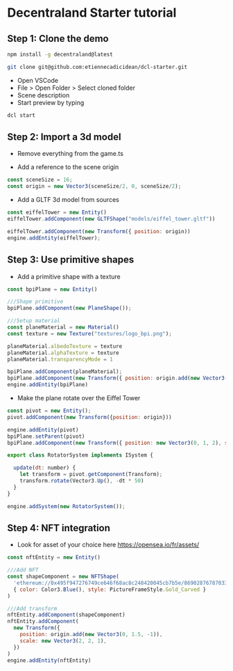 # Decentraland Starter tutorial


## Step 1: Clone the demo

```bash
npm install -g decentraland@latest

git clone git@github.com:etiennecadicidean/dcl-starter.git
```

* Open VSCode
* File > Open Folder > Select cloned folder
* Scene description
* Start preview by typing
```bash
dcl start
```

## Step 2: Import a 3d model

* Remove everything from the game.ts

* Add a reference to the scene origin
```js
const sceneSize = 16;
const origin = new Vector3(sceneSize/2, 0, sceneSize/2);
```

* Add a GLTF 3d model from sources
```js
const eiffelTower = new Entity()
eiffelTower.addComponent(new GLTFShape("models/eiffel_tower.gltf"))

eiffelTower.addComponent(new Transform({ position: origin))
engine.addEntity(eiffelTower);
```

## Step 3: Use primitive shapes

* Add a primitive shape with a texture
```js
const bpiPlane = new Entity()

///Shape primitive
bpiPlane.addComponent(new PlaneShape());

///Setup material
const planeMaterial = new Material()
const texture = new Texture("textures/logo_bpi.png");

planeMaterial.albedoTexture = texture
planeMaterial.alphaTexture = texture
planeMaterial.transparencyMode = 1

bpiPlane.addComponent(planeMaterial);
bpiPlane.addComponent(new Transform({ position: origin.add(new Vector3(0, 1, 2)), scale: new Vector3(2, -1, 0.1) }))
engine.addEntity(bpiPlane)
```

* Make the plane rotate over the Eiffel Tower
```js
const pivot = new Entity();
pivot.addComponent(new Transform({position: origin}))

engine.addEntity(pivot)
bpiPlane.setParent(pivot)
bpiPlane.addComponent(new Transform({ position: new Vector3(0, 1, 2), scale: new Vector3(2, -1, 0.1) }))

export class RotatorSystem implements ISystem {

  update(dt: number) {
    let transform = pivot.getComponent(Transform);
    transform.rotate(Vector3.Up(), -dt * 50)
  }  
}

engine.addSystem(new RotatorSystem());
```

## Step 4: NFT integration

* Look for asset of your choice here https://opensea.io/fr/assets/
```js
const nftEntity = new Entity()

///Add NFT
const shapeComponent = new NFTShape(
  'ethereum://0x495f947276749ce646f68ac8c248420045cb7b5e/86902876787033016230246078766370946898281762830175324487219347329896807399425',
  { color: Color3.Blue(), style: PictureFrameStyle.Gold_Carved }
)

///Add transform
nftEntity.addComponent(shapeComponent)
nftEntity.addComponent(
  new Transform({
    position: origin.add(new Vector3(0, 1.5, -1)), 
    scale: new Vector3(2, 2, 1),
  })
)
engine.addEntity(nftEntity)
```

